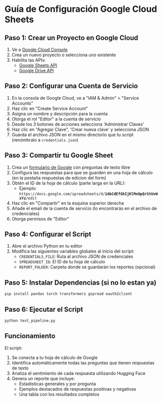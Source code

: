 # Guía de Configuración Google Cloud Sheets

## Paso 1: Crear un Proyecto en Google Cloud
1. Ve a [Google Cloud Console](https://console.cloud.google.com/)
2. Crea un nuevo proyecto o selecciona uno existente
3. Habilita las APIs:
   - [Google Sheets API](https://console.cloud.google.com/apis/library/sheets.googleapis.com)
   - [Google Drive API](https://console.cloud.google.com/apis/library/drive.googleapis.com)

## Paso 2: Configurar una Cuenta de Servicio
1. En la consola de Google Cloud, ve a "IAM & Admin" > "Service Accounts"
2. Haz clic en "Create Service Account"
3. Asigna un nombre y descripción para la cuenta
4. Otorga el rol "Editor" a la cuenta de servicio
5. Desde los 3 botones de acciones selecciona 'Administrar Claves'
5. Haz clic en "Agregar Clave", 'Crear nueva clave' y selecciona JSON
6. Guarda el archivo JSON en el mismo directorio que tu script (renómbralo a `credentials.json`)

## Paso 3: Compartir tu Google Sheet
1. Crea un [formulario de Google](https://docs.google.com/forms) con preguntas de texto libre
2. Configura las respuestas para que se guarden en una hoja de cálculo (en la pestaña respuestas de edicion del form)
3. Obtén el ID de la hoja de cálculo (parte larga en la URL):
   - Ejemplo: `https://docs.google.com/spreadsheets/d/`**`1AbCdEfGhIjKlMnOpQrStUvWxYz`**`/edit`
4. Haz clic en "Compartir" en la esquina superior derecha
5. Añade el email de la cuenta de servicio (lo encontrarás en el archivo de credenciales)
6. Otorga permisos de "Editor"

## Paso 4: Configurar el Script
1. Abre el archivo Python en tu editor
2. Modifica las siguientes variables globales al inicio del script:
   - `CREDENTIALS_FILE`: Ruta al archivo JSON de credenciales
   - `SPREADSHEET_ID`: El ID de tu hoja de cálculo
   - `REPORT_FOLDER`: Carpeta donde se guardarán los reportes (opcional)
   
## Paso 5: Instalar Dependencias (si no lo estan ya)
```bash
pip install pandas torch transformers gspread oauth2client
```

## Paso 6: Ejecutar el Script
```bash
python test_pipeline.py
```

## Funcionamiento
El script:
1. Se conecta a tu hoja de cálculo de Google
2. Identifica automáticamente todas las preguntas que tienen respuestas de texto
3. Analiza el sentimiento de cada respuesta utilizando Hugging Face
4. Genera un reporte que incluye:
   - Estadísticas generales y por pregunta
   - Ejemplos destacados de respuestas positivas y negativas
   - Una tabla con los resultados completos